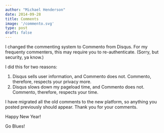 ```yaml
---
author: "Michael Henderson"
date: 2014-09-28
title: Comments
image: '/commento.svg'
type: post
draft: false
---
```



I changed the commenting system to Commento from Disqus. For my frequenty commenters, this may require you to re-authenticate. (Sorry, but security, ya know.)

I did this for two reasons:

1. Disqus sells user information, and Commento does not. Commento, therefore, respects your privacy more.
2. Disqus slows down my pageload time, and Commento does not. Commento, therefore, respects your time.

I have migrated all the old comments to the new platform, so anything you posted previously should appear. Thank you for your comments. 

Happy New Year!

Go Blues!